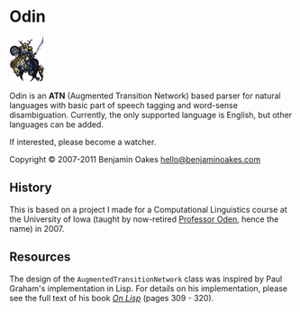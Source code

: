 Odin
====

![Odin Esper from Final Fantasy VI](https://github.com/benjaminoakes/odin/raw/master/images/odin-ff6.gif)

Odin is an **ATN** (Augmented Transition Network) based parser for natural languages with basic part of speech tagging and word-sense disambiguation. Currently, the only supported language is English, but other languages can be added.

If interested, please become a watcher.

Copyright © 2007-2011 Benjamin Oakes <hello@benjaminoakes.com>

History
-------

This is based on a project I made for a Computational Linguistics course at the University of Iowa (taught by now-retired [Professor Oden][oden], hence the name) in 2007.

  [oden]: http://cs.uiowa.edu/~oden

Resources
---------

The design of the `AugmentedTransitionNetwork` class was inspired by Paul Graham's implementation in Lisp.  For details on his implementation, please see the full text of his book [_On Lisp_][onlisp] (pages 309 - 320).

  [onlisp]: http://www.paulgraham.com/onlisptext.html
